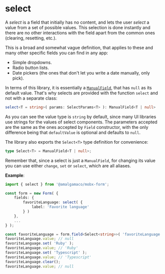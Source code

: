 # select

A *select* is a field that initially has no content, and lets the user *select* a value from a set of possible values. This selection is done instantly and there are no other interactions with the field apart from the common ones (clearing, resetting, etc.).

This is a broad and somewhat vague definition, that applies to these and many other specific fields you can find in any app:
- Simple dropdowns.
- Radio button lists.
- Date pickers (the ones that don't let you write a date manually, only pick).

In terms of this library, it is essentially a [`ManualField`](ManualField.md), that has `null` as its default value. That's why selects are provided with the function `select` and not with a separate class:

```ts
select<T = string>( params: SelectParams<T> ): ManualField<T | null>
```

As you can see the value type is `string` by default, since many UI libraries use strings for the values of select components. The parameters accepted are the same as the ones accepted by `Field` constructor, with the only difference being that `defaultValue` is optional and defaults to `null`.

The library also exports the `Select<T>` type definition for convenience:

```ts
type Select<T> = ManualField<T | null>;
```

Remember that, since a select is just a `ManualField`, for changing its value you can use either `change`, `set` or `select`, which are all aliases.

**Example**:

```ts
import { select } from '@amalgamaco/mobx-form';

const form = new Form( {
	fields: {
		favoriteLanguage: select( {
			label: 'Favorite language'
		} )
	},
	...
} );

const favoriteLanguage = form.field<Select<string>>( 'favoriteLanguage' );
favoriteLanguage.value; // null
favoriteLanguage.set( 'Ruby' );
favoriteLanguage.value; // 'Ruby'
favoriteLanguage.set( 'Typescript' );
favoriteLanguage.value; // 'Typescript'
favoriteLanguage.clear();
favoriteLanguage.value; // null
```
